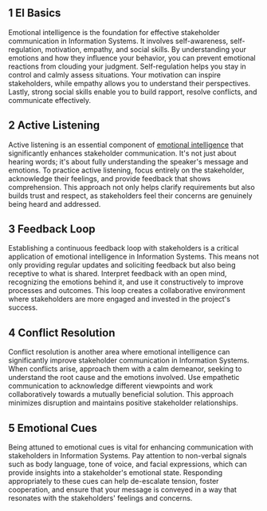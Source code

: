 ## 1 EI Basics

Emotional intelligence is the foundation for effective stakeholder communication in Information Systems. It involves self-awareness, self-regulation, motivation, empathy, and social skills. By understanding your emotions and how they influence your behavior, you can prevent emotional reactions from clouding your judgment. Self-regulation helps you stay in control and calmly assess situations. Your motivation can inspire stakeholders, while empathy allows you to understand their perspectives. Lastly, strong social skills enable you to build rapport, resolve conflicts, and communicate effectively.

## 2 Active Listening

Active listening is an essential component of [emotional intelligence](https://www.linkedin.com/advice/3/heres-how-you-can-enhance-emotional-intelligence-vdjwe?trk=article-ssr-frontend-x-article_little-text-block) that significantly enhances stakeholder communication. It's not just about hearing words; it's about fully understanding the speaker's message and emotions. To practice active listening, focus entirely on the stakeholder, acknowledge their feelings, and provide feedback that shows comprehension. This approach not only helps clarify requirements but also builds trust and respect, as stakeholders feel their concerns are genuinely being heard and addressed.

## 3 Feedback Loop

Establishing a continuous feedback loop with stakeholders is a critical application of emotional intelligence in Information Systems. This means not only providing regular updates and soliciting feedback but also being receptive to what is shared. Interpret feedback with an open mind, recognizing the emotions behind it, and use it constructively to improve processes and outcomes. This loop creates a collaborative environment where stakeholders are more engaged and invested in the project's success.

## 4 Conflict Resolution

Conflict resolution is another area where emotional intelligence can significantly improve stakeholder communication in Information Systems. When conflicts arise, approach them with a calm demeanor, seeking to understand the root cause and the emotions involved. Use empathetic communication to acknowledge different viewpoints and work collaboratively towards a mutually beneficial solution. This approach minimizes disruption and maintains positive stakeholder relationships.

## 5 Emotional Cues

Being attuned to emotional cues is vital for enhancing communication with stakeholders in Information Systems. Pay attention to non-verbal signals such as body language, tone of voice, and facial expressions, which can provide insights into a stakeholder's emotional state. Responding appropriately to these cues can help de-escalate tension, foster cooperation, and ensure that your message is conveyed in a way that resonates with the stakeholders' feelings and concerns.

